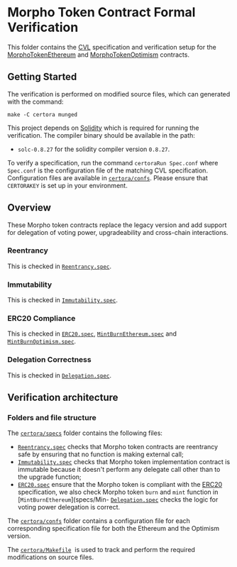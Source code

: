 # Morpho Token Contract Formal Verification

This folder contains the [CVL](https://docs.certora.com/en/latest/docs/cvl/index.html) specification and verification setup for the [MorphoTokenEthereum](../src/MorphoTokenEthereum.sol) and  [MorphoTokenOptimism](../src/MorphoTokenOptimism.sol) contracts.

## Getting Started

The verification is performed on modified source files, which can generated with the command:

```
make -C certora munged
```

This project depends on [Solidity](https://soliditylang.org/) which is required for running the verification.
The compiler binary should be available in the path:

- `solc-0.8.27` for the solidity compiler version `0.8.27`.

To verify a specification, run the command `certoraRun Spec.conf` where `Spec.conf` is the configuration file of the matching CVL specification.
Configuration files are available in [`certora/confs`](confs).
Please ensure that `CERTORAKEY` is set up in your environment.

## Overview

These Morpho token contracts replace the legacy version and add support for delegation of voting power, upgradeability and cross-chain interactions.

### Reentrancy

This is checked in [`Reentrancy.spec`](specs/Reentrancy.spec).

### Immutability

This is checked in [`Immutability.spec`](specs/Immutability.spec).

### ERC20 Compliance

This is checked in [`ERC20.spec`](specs/ERC20.spec), [`MintBurnEthereum.spec`](specs/MintBurnEthereum.spec) and [`MintBurnOptimism.spec`](specs/MintBurnOptimism.spec).

### Delegation Correctness

This is checked in [`Delegation.spec`](specs/Delegation.spec).

## Verification architecture

### Folders and file structure

The [`certora/specs`](specs) folder contains the following files:

- [`Reentrancy.spec`](specs/Reentrancy.spec) checks that Morpho token contracts are reentrancy safe by ensuring that no function is making external call;
- [`Immutability.spec`](specs/Immutability.spec) checks that Morpho token implementation contract is immutable because it doesn't perform any delegate call other than to the upgrade function;
- [`ERC20.spec`](specs/ERC20.spec) ensure that the Morpho token is compliant with the [ERC20](https://eips.ethereum.org/EIPS/eip-20) specification, we also check Morpho token `burn` and `mint` function in [`MintBurnEthereum`](specs/Min- [`Delegation.spec`](specs/Delegation.spec) checks the logic for voting power delegation is correct.

The [`certora/confs`](confs) folder contains a configuration file for each corresponding specification file for both the Ethereum and the Optimism version.

The [`certora/Makefile`](Makefile)  is used to track and perform the required modifications on source files.
